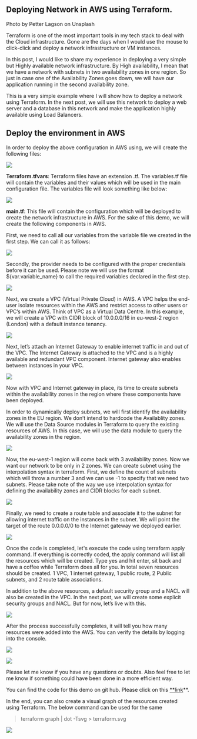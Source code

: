 ## Deploying Network in AWS using Terraform.


Photo by Petter Lagson on Unsplash

Terraform is one of the most important tools in my tech stack to deal with the Cloud infrastructure. Gone are the days when I would use the mouse to click-click and deploy a network infrastructure or VM instances.

In this post, I would like to share my experience in deploying a very simple but Highly available network infrastructure. By High availability, I mean that we have a network with subnets in two availability zones in one region. So just in case one of the Availability Zones goes down, we will have our application running in the second availability zone.

This is a very simple example where I will show how to deploy a network using Terraform. In the next post, we will use this network to deploy a web server and a database in this network and make the application highly available using Load Balancers.

## **Deploy the environment in AWS**

In order to deploy the above configuration in AWS using, we will create the following files:

![](https://cdn.hashnode.com/res/hashnode/image/upload/v1629788448980/bcgYVKtak.png)

**Terraform.tfvars**: Terraform files have an extension .tf. The variables.tf file will contain the variables and their values which will be used in the main configuration file. The variables file will look something like below:

![](https://cdn.hashnode.com/res/hashnode/image/upload/v1629788450461/hWDBU2GUE.png)

**main.tf**: This file will contain the configuration which will be deployed to create the network infrastructure in AWS. For the sake of this demo, we will create the following components in AWS.

First, we need to call all our variables from the variable file we created in the first step. We can call it as follows:

![](https://cdn.hashnode.com/res/hashnode/image/upload/v1629788452289/ZxSdJU3bMf.png)

Secondly, the provider needs to be configured with the proper credentials before it can be used. Please note we will use the format ${var.variable_name} to call the required variables declared in the first step.

![](https://cdn.hashnode.com/res/hashnode/image/upload/v1629788453811/Tr9Xkk7Hn.png)

Next, we create a VPC (Virtual Private Cloud) in AWS. A VPC helps the end-user isolate resources within the AWS and restrict access to other users or VPC’s within AWS. Think of VPC as a Virtual Data Centre. In this example, we will create a VPC with CIDR block of 10.0.0.0/16 in eu-west-2 region (London) with a default instance tenancy.

![](https://cdn.hashnode.com/res/hashnode/image/upload/v1629788455297/W5GWaU_sMr.png)

Next, let’s attach an Internet Gateway to enable internet traffic in and out of the VPC. The Internet Gateway is attached to the VPC and is a highly available and redundant VPC component. Internet gateway also enables between instances in your VPC.

![](https://cdn.hashnode.com/res/hashnode/image/upload/v1629788457031/iLvZEjSE7.png)

Now with VPC and Internet gateway in place, its time to create subnets within the availability zones in the region where these components have been deployed.

In order to dynamically deploy subnets, we will first identify the availability zones in the EU region. We don’t intend to hardcode the Availablity zones. We will use the Data Source modules in Terraform to query the existing resources of AWS. In this case, we will use the data module to query the availability zones in the region.

![](https://cdn.hashnode.com/res/hashnode/image/upload/v1629788458533/Gg4_O6NqH.png)

Now, the eu-west-1 region will come back with 3 availability zones. Now we want our network to be only in 2 zones. We can create subnet using the interpolation syntax in terraform. First, we define the count of subnets which will throw a number 3 and we can use -1 to specify that we need two subnets. Please take note of the way we use interpolation syntax for defining the availability zones and CIDR blocks for each subnet.

![](https://cdn.hashnode.com/res/hashnode/image/upload/v1629788460160/UQ0fbL1sq.png)

Finally, we need to create a route table and associate it to the subnet for allowing internet traffic on the instances in the subnet. We will point the target of the route 0.0.0.0/0 to the Internet gateway we deployed earlier.

![](https://cdn.hashnode.com/res/hashnode/image/upload/v1629788461912/c6R_iJRoi.png)

Once the code is completed, let's execute the code using terraform apply command. If everything is correctly coded, the apply command will list all the resources which will be created. Type yes and hit enter, sit back and have a coffee while Terraform does all for you. In total seven resources should be created. 1 VPC, 1 internet gateway, 1 public route, 2 Public subnets, and 2 route table associations.

In addition to the above resources, a default security group and a NACL will also be created in the VPC. In the next post, we will create some explicit security groups and NACL. But for now, let’s live with this.

![](https://cdn.hashnode.com/res/hashnode/image/upload/v1629788464523/CUVB-FhiA.png)

After the process successfully completes, it will tell you how many resources were added into the AWS. You can verify the details by logging into the console.

![](https://cdn.hashnode.com/res/hashnode/image/upload/v1629788466497/vQrwznXux.png)

![](https://cdn.hashnode.com/res/hashnode/image/upload/v1629788468517/9OseUJx2M.png)

Please let me know if you have any questions or doubts. Also feel free to let me know if something could have been done in a more efficient way.

You can find the code for this demo on git hub. Please click on this [**link](https://github.com/mayanksrivastav84/CI-CD/tree/master/Terraform/aws_terraform/create_multi_az_vpc)**.

In the end, you can also create a visual graph of the resources created using Terraform. The below command can be used for the same
> terraform graph | dot -Tsvg &gt; terraform.svg

![](https://cdn.hashnode.com/res/hashnode/image/upload/v1629788470414/wVEEHBLO8.png)